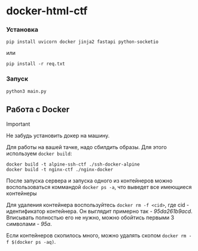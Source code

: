 # docker-html-ctf

### Установка 
```
pip install uvicorn docker jinja2 fastapi python-socketio
```
или 
```
pip install -r req.txt
```
### Запуск
```
python3 main.py
```


## Работа с Docker
> [!IMPORTANT]
> Не забудь установить докер на машину.

Для работы на вашей тачке, надо сбилдить образы. Для этого используем `docker build`:
```
docker build -t alpine-ssh-ctf ./ssh-docker-alpine
docker build -t nginx-ctf ./nginx-docker
```
После запуска сервера и запуска одного из контейнеров можно воспользоваться коммандой `docker ps -a`, что выведет все имеющиеся контейнеры 

Для удаления контейнера воспользуйтесь `docker rm -f <cid>`, где cid - идентификатор контейнера. Он выглядит примерно так - *95da261b9acd*. Вписывать полностью его не нужно, можно обойтись первыми 3 символами - *95а*.

Если контейнеров скопилось много, можно удалять скопом `docker rm -f $(docker ps -aq)`.
